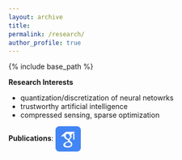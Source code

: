 ```yaml
---
layout: archive
title: 
permalink: /research/
author_profile: true
---
```

{% include base_path %}

**Research Interests**
 - quantization/discretization of neural netowrks
 - trustworthy artificial intelligence
 - compressed sensing, sparse optimization

**Publications**: [<img align="center" src= "/images/Scholar-icon.png" height="50" width = "50">](https://scholar.google.com/citations?user=PY1Cb7MAAAAJ&hl=en)

